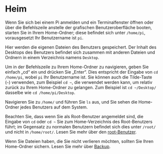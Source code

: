 # Heim

Wenn Sie sich bei einem Pi anmelden und ein Terminalfenster öffnen oder über die Befehlszeile anstelle der grafischen Benutzeroberfläche booten, starten Sie in Ihrem Home-Ordner; diese befindet sich unter `/home/pi`, vorausgesetzt Ihr Benutzername ist `pi`.

Hier werden die eigenen Dateien des Benutzers gespeichert. Der Inhalt des Desktops des Benutzers befindet sich zusammen mit anderen Dateien und Ordnern in einem Verzeichnis namens `Desktop`.

Um in der Befehlszeile zu Ihrem Home-Ordner zu navigieren, geben Sie einfach „cd“ ein und drücken Sie „Enter“. Dies entspricht der Eingabe von `cd /home/pi`, wobei `pi` Ihr Benutzername ist. Sie können auch die Tilde-Taste (`~`) verwenden, zum Beispiel `cd ~`, die verwendet werden kann, um relativ zurück zu Ihrem Home-Ordner zu gelangen. Zum Beispiel ist `cd ~/Desktop/` dasselbe wie `cd /home/pi/Desktop`.

Navigieren Sie zu `/home/` und führen Sie `ls` aus, und Sie sehen die Home-Ordner jedes Benutzers auf dem System.

Beachten Sie, dass wenn Sie als Root-Benutzer angemeldet sind, die Eingabe von `cd` oder `cd ~` Sie zum Home-Verzeichnis des Root-Benutzers führt; im Gegensatz zu normalen Benutzern befindet sich dies unter `/root/` und nicht in `/home/root/`. Lesen Sie mehr über den [root-Benutzer](../usage/root.md).

Wenn Sie Dateien haben, die Sie nicht verlieren möchten, sollten Sie Ihren Home-Ordner sichern. Lesen Sie mehr über [Backup](backup.md).